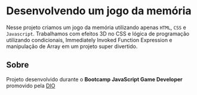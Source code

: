 # Desenvolvendo um jogo da memória
Nesse projeto criamos um jogo da memória utilizando apenas `HTML`, `CSS` e `Javascript`. Trabalhamos com efeitos 3D no CSS e lógica de programação utilizando condicionais, Immediately Invoked Function Expression e manipulação de Array em um projeto super divertido.

## Sobre
Projeto desenvolvido durante o **Bootcamp JavaScript Game Developer** promovido pela [DIO](https://web.digitalinnovation.one/home) 
